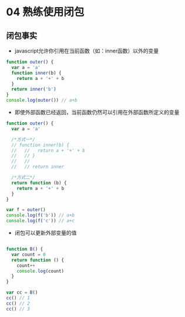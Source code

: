 # 04 熟练使用闭包

## 闭包事实
- javascript允许你引用在当前函数（如：inner函数）以外的变量
```javascript
function outer() {
  var a = 'a'
  function inner(b) {
    return a + '+' + b
  }
  return inner('b')
}
console.log(outer()) // a+b
```
- 即使外部函数已经返回，当前函数仍然可以引用在外部函数所定义的变量
```javascript
function outer() {
  var a = 'a'

  /*方式一*/
  // function inner(b) {
  //   //   return a + '+' + b
  //   // }
  //   //
  //   // return inner

  /*方式二*/
  return function (b) {
    return a + '+' + b
  }
}

var f = outer()
console.log(f('b')) // a+b
console.log(f('c')) // a+c

```
- 闭包可以更新外部变量的值
```javascript

function B() {
  var count = 0
  return function () {
    count++
    console.log(count)
  }
}

var cc = B()
cc() // 1
cc() // 2
cc() // 3
```
